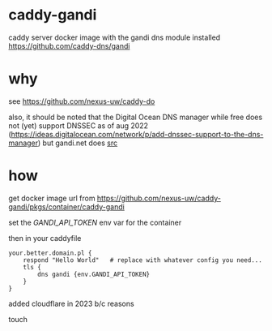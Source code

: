 # caddy-gandi
caddy server docker image with the gandi dns module installed https://github.com/caddy-dns/gandi

# why
see https://github.com/nexus-uw/caddy-do

also, it should be noted that the Digital Ocean DNS manager while free does not (yet) support DNSSEC as of aug 2022 (https://ideas.digitalocean.com/network/p/add-dnssec-support-to-the-dns-manager) but gandi.net does [src](https://docs.gandi.net/en/domain_names/advanced_users/dnssec.html#how-to-install-dnssec-on-your-domain-name-with-external-nameservers)


# how
get docker image url from https://github.com/nexus-uw/caddy-gandi/pkgs/container/caddy-gandi

set the *GANDI_API_TOKEN* env var for the container

then in your caddyfile
  
```
your.better.domain.pl {
	respond "Hello World"	# replace with whatever config you need...
	tls {
		dns gandi {env.GANDI_API_TOKEN}
	}
}
```

added cloudflare in 2023 b/c reasons

touch
